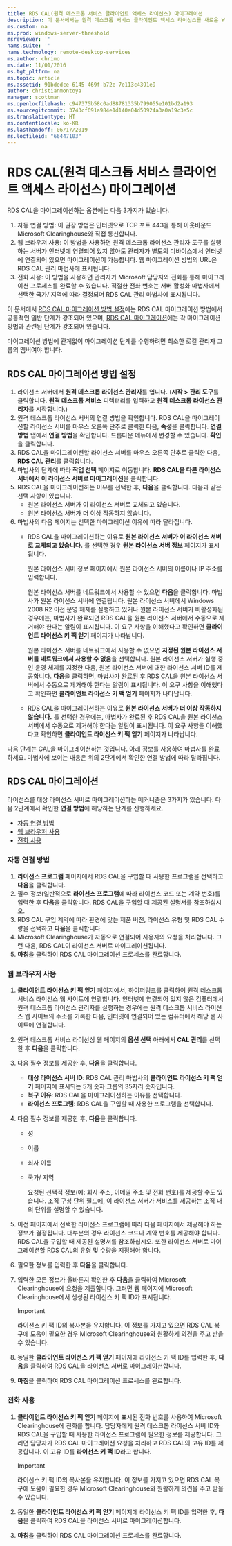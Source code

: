 ```yaml
---
title: RDS CAL(원격 데스크톱 서비스 클라이언트 액세스 라이선스) 마이그레이션
description: 이 문서에서는 원격 데스크톱 서비스 클라이언트 액세스 라이선스를 새로운 Windows Server 2016 라이선스 서버로 마이그레이션하는 방법을 설명합니다.
ms.custom: na
ms.prod: windows-server-threshold
msreviewer: ''
nams.suite: ''
nams.technology: remote-desktop-services
ms.author: chrimo
ms.date: 11/01/2016
ms.tgt_pltfrm: na
ms.topic: article
ms.assetid: 91bdedce-6145-469f-b72e-7e113c4391e9
author: christianmontoya
manager: scottman
ms.openlocfilehash: c947375b58c0ad88781335b799055e101bd2a193
ms.sourcegitcommit: 3743cf691a984e1d140a04d50924a3a0a19c3e5c
ms.translationtype: HT
ms.contentlocale: ko-KR
ms.lasthandoff: 06/17/2019
ms.locfileid: "66447103"
---
```

# <a name="migrate-your-remote-desktop-services-client-access-licenses-rds-cals"></a>RDS CAL(원격 데스크톱 서비스 클라이언트 액세스 라이선스) 마이그레이션

RDS CAL을 마이그레이션하는 옵션에는 다음 3가지가 있습니다.
1. 자동 연결 방법: 이 권장 방법은 인터넷으로 TCP 포트 443을 통해 아웃바운드 Microsoft Clearinghouse와 직접 통신합니다.  
2. 웹 브라우저 사용: 이 방법을 사용하면 원격 데스크톱 라이선스 관리자 도구를 실행하는 서버가 인터넷에 연결되어 있지 않아도 관리자가 별도의 디바이스에서 인터넷에 연결되어 있으면 마이그레이션이 가능합니다. 웹 마이그레이션 방법의 URL은 RDS CAL 관리 마법사에 표시됩니다. 
3. 전화 사용: 이 방법을 사용하면 관리자가 Microsoft 담당자와 전화를 통해 마이그레이션 프로세스를 완료할 수 있습니다. 적절한 전화 번호는 서버 활성화 마법사에서 선택한 국가/ 지역에 따라 결정되며 RDS CAL 관리 마법사에 표시됩니다.

이 문서에서 [RDS CAL 마이그레이션 방법 설정](#establish-rds-cal-migration-method)에는 RDS CAL 마이그레이션 방법에서 공통적인 일반 단계가 강조되어 있으며, [RDS CAL 마이그레이션](#migrate-rds-cals)에는 각 마이그레이션 방법과 관련된 단계가 강조되어 있습니다.

마이그레이션 방법에 관계없이 마이그레이션 단계를 수행하려면 최소한 로컬 관리자 그룹의 멤버여야 합니다.

## <a name="establish-rds-cal-migration-method"></a>RDS CAL 마이그레이션 방법 설정

1. 라이선스 서버에서 **원격 데스크톱 라이선스 관리자**를 엽니다. (**시작 > 관리 도구**를 클릭합니다. **원격 데스크톱 서비스** 디렉터리를 입력하고 **원격 데스크톱 라이선스 관리자**를 시작합니다.)
2. 원격 데스크톱 라이선스 서버의 연결 방법을 확인합니다. RDS CAL을 마이그레이션할 라이선스 서버를 마우스 오른쪽 단추로 클릭한 다음, **속성**을 클릭합니다. **연결 방법** 탭에서 **연결 방법**을 확인합니다. 드롭다운 메뉴에서 변경할 수 있습니다. **확인**을 클릭합니다.
3. RDS CAL을 마이그레이션할 라이선스 서버를 마우스 오른쪽 단추로 클릭한 다음, **RDS CAL 관리**를 클릭합니다.
4. 마법사의 단계에 따라 **작업 선택** 페이지로 이동합니다. **RDS CAL을 다른 라이선스 서버에서 이 라이선스 서버로 마이그레이션**을 클릭합니다.
6. RDS CAL을 마이그레이션하는 이유를 선택한 후, **다음**을 클릭합니다. 다음과 같은 선택 사항이 있습니다.
    - 원본 라이선스 서버가 이 라이선스 서버로 교체되고 있습니다.
    - 원본 라이선스 서버가 더 이상 작동하지 않습니다.
7. 마법사의 다음 페이지는 선택한 마이그레이션 이유에 따라 달라집니다.
    - RDS CAL을 마이그레이션하는 이유로 **원본 라이선스 서버가 이 라이선스 서버로 교체되고 있습니다.** 를 선택한 경우 **원본 라이선스 서버 정보** 페이지가 표시됩니다.
    
       원본 라이선스 서버 정보 페이지에서 원본 라이선스 서버의 이름이나 IP 주소를 입력합니다.

       원본 라이선스 서버를 네트워크에서 사용할 수 있으면 **다음**을 클릭합니다. 마법사가 원본 라이선스 서버에 연결됩니다. 원본 라이선스 서버에서 Windows 2008 R2 이전 운영 체제를 실행하고 있거나 원본 라이선스 서버가 비활성화된 경우에는, 마법사가 완료되면 RDS CAL을 원본 라이선스 서버에서 수동으로 제거해야 한다는 알림이 표시됩니다. 이 요구 사항을 이해했다고 확인하면 **클라이언트 라이선스 키 팩 얻기** 페이지가 나타납니다.

       원본 라이선스 서버를 네트워크에서 사용할 수 없으면 **지정된 원본 라이선스 서버를 네트워크에서 사용할 수 없음**을 선택합니다. 원본 라이선스 서버가 실행 중인 운영 체제를 지정한 다음, 원본 라이선스 서버에 대한 라이선스 서버 ID를 제공합니다. **다음**을 클릭하면, 마법사가 완료된 후 RDS CAL을 원본 라이선스 서버에서 수동으로 제거해야 한다는 알림이 표시됩니다. 이 요구 사항을 이해했다고 확인하면 **클라이언트 라이선스 키 팩 얻기** 페이지가 나타납니다.

    - RDS CAL을 마이그레이션하는 이유로 **원본 라이선스 서버가 더 이상 작동하지 않습니다.** 를 선택한 경우에는, 마법사가 완료된 후 RDS CAL을 원본 라이선스 서버에서 수동으로 제거해야 한다는 알림이 표시됩니다. 이 요구 사항을 이해했다고 확인하면 **클라이언트 라이선스 키 팩 얻기** 페이지가 나타납니다.

다음 단계는 CAL을 마이그레이션하는 것입니다. 아래 정보를 사용하여 마법사를 완료하세요. 마법사에 보이는 내용은 위의 2단계에서 확인한 연결 방법에 따라 달라집니다.

## <a name="migrate-rds-cals"></a>RDS CAL 마이그레이션

라이선스를 대상 라이선스 서버로 마이그레이션하는 메커니즘은 3가지가 있습니다. 다음 2단계에서 확인한 **연결 방법**에 해당하는 단계를 진행하세요.
  - [자동 연결 방법](#automatic-connection-method)
  - [웹 브라우저 사용](#using-a-web-browser)
  - [전화 사용](#using-a-telephone)

### <a name="automatic-connection-method"></a>자동 연결 방법

1. **라이선스 프로그램** 페이지에서 RDS CAL을 구입할 때 사용한 프로그램을 선택하고 **다음**을 클릭합니다.
2. 필수 정보(일반적으로 **라이선스 프로그램**에 따라 라이선스 코드 또는 계약 번호)를 입력한 후 **다음**을 클릭합니다. RDS CAL을 구입할 때 제공된 설명서를 참조하십시오.
4. RDS CAL 구입 계약에 따라 환경에 맞는 제품 버전, 라이선스 유형 및 RDS CAL 수량을 선택하고 **다음**을 클릭합니다.
5. Microsoft Clearinghouse가 자동으로 연결되어 사용자의 요청을 처리합니다. 그런 다음, RDS CAL이 라이선스 서버로 마이그레이션됩니다.
6. **마침**을 클릭하여 RDS CAL 마이그레이션 프로세스를 완료합니다.

### <a name="using-a-web-browser"></a>웹 브라우저 사용
1. **클라이언트 라이선스 키 팩 얻기** 페이지에서, 하이퍼링크를 클릭하여 원격 데스크톱 서비스 라이선스 웹 사이트에 연결합니다.
   인터넷에 연결되어 있지 않은 컴퓨터에서 원격 데스크톱 라이선스 관리자를 실행하는 경우에는 원격 데스크톱 서비스 라이선스 웹 사이트의 주소를 기록한 다음, 인터넷에 연결되어 있는 컴퓨터에서 해당 웹 사이트에 연결합니다. 
2. 원격 데스크톱 서비스 라이선싱 웹 페이지의 **옵션 선택** 아래에서 **CAL 관리**를 선택한 후 **다음**을 클릭합니다.
3. 다음 필수 정보를 제공한 후, **다음**을 클릭합니다.
    - **대상 라이선스 서버 ID**: RDS CAL 관리 마법사의 **클라이언트 라이선스 키 팩 얻기** 페이지에 표시되는 5개 숫자 그룹의 35자리 숫자입니다.
    - **복구 이유**: RDS CAL을 마이그레이션하는 이유를 선택합니다.
    - **라이선스 프로그램**: RDS CAL을 구입할 때 사용한 프로그램을 선택합니다.
4. 다음 필수 정보를 제공한 후, **다음**을 클릭합니다.
   - 성
   - 이름
   - 회사 이름
   - 국가/ 지역

     요청된 선택적 정보(예: 회사 주소, 이메일 주소 및 전화 번호)를 제공할 수도 있습니다. 조직 구성 단위 필드에, 이 라이선스 서버가 서비스를 제공하는 조직 내의 단위를 설명할 수 있습니다.

5. 이전 페이지에서 선택한 라이선스 프로그램에 따라 다음 페이지에서 제공해야 하는 정보가 결정됩니다. 대부분의 경우 라이선스 코드나 계약 번호를 제공해야 합니다. RDS CAL을 구입할 때 제공된 설명서를 참조하십시오. 또한 라이선스 서버로 마이그레이션할 RDS CAL의 유형 및 수량을 지정해야 합니다.
6. 필요한 정보를 입력한 후 **다음**을 클릭합니다.
7. 입력한 모든 정보가 올바른지 확인한 후 **다음**을 클릭하여 Microsoft Clearinghouse에 요청을 제출합니다. 그러면 웹 페이지에 Microsoft Clearinghouse에서 생성된 라이선스 키 팩 ID가 표시됩니다.

   > [!IMPORTANT] 
   > 라이선스 키 팩 ID의 복사본을 유지합니다. 이 정보를 가지고 있으면 RDS CAL 복구에 도움이 필요한 경우 Microsoft Clearinghouse와 원활하게 의견을 주고 받을 수 있습니다.

8. 동일한 **클라이언트 라이선스 키 팩 얻기** 페이지에 라이선스 키 팩 ID를 입력한 후, **다음**을 클릭하여 RDS CAL을 라이선스 서버로 마이그레이션합니다.
9. **마침**을 클릭하여 RDS CAL 마이그레이션 프로세스를 완료합니다.

### <a name="using-a-telephone"></a>전화 사용
1. **클라이언트 라이선스 키 팩 얻기** 페이지에 표시된 전화 번호를 사용하여 Microsoft Clearinghouse에 전화를 합니다. 담당자에게 원격 데스크톱 라이선스 서버 ID와 RDS CAL을 구입할 때 사용한 라이선스 프로그램에 필요한 정보를 제공합니다. 그러면 담당자가 RDS CAL 마이그레이션 요청을 처리하고 RDS CAL의 고유 ID를 제공합니다. 이 고유 ID를 **라이선스 키 팩 ID**라고 합니다.

   > [!IMPORTANT]
   > 라이선스 키 팩 ID의 복사본을 유지합니다. 이 정보를 가지고 있으면 RDS CAL 복구에 도움이 필요한 경우 Microsoft Clearinghouse와 원활하게 의견을 주고 받을 수 있습니다.

2. 동일한 **클라이언트 라이선스 키 팩 얻기** 페이지에 라이선스 키 팩 ID를 입력한 후, **다음**을 클릭하여 RDS CAL을 라이선스 서버로 마이그레이션합니다.
3. **마침**을 클릭하여 RDS CAL 마이그레이션 프로세스를 완료합니다.
